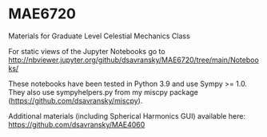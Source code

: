 # MAE6720
Materials for Graduate Level Celestial Mechanics Class

For static views of the Jupyter Notebooks go to http://nbviewer.jupyter.org/github/dsavransky/MAE6720/tree/main/Notebooks/ 

These notebooks have been tested in Python 3.9 and use Sympy >= 1.0. They also use sympyhelpers.py from my miscpy package (https://github.com/dsavransky/miscpy).

Additional materials (including Spherical Harmonics GUI) available here: https://github.com/dsavransky/MAE4060
